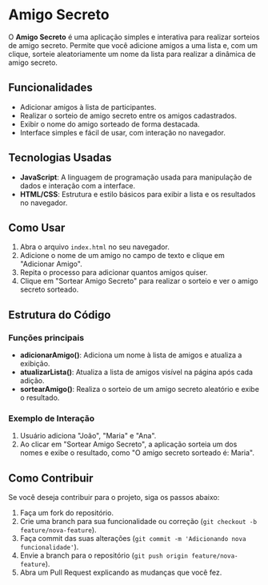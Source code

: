 # Amigo Secreto

O **Amigo Secreto** é uma aplicação simples e interativa para realizar sorteios de amigo secreto. Permite que você adicione amigos a uma lista e, com um clique, sorteie aleatoriamente um nome da lista para realizar a dinâmica de amigo secreto.

## Funcionalidades

- Adicionar amigos à lista de participantes.
- Realizar o sorteio de amigo secreto entre os amigos cadastrados.
- Exibir o nome do amigo sorteado de forma destacada.
- Interface simples e fácil de usar, com interação no navegador.

## Tecnologias Usadas

- **JavaScript**: A linguagem de programação usada para manipulação de dados e interação com a interface.
- **HTML/CSS**: Estrutura e estilo básicos para exibir a lista e os resultados no navegador.

## Como Usar

1. Abra o arquivo `index.html` no seu navegador.
2. Adicione o nome de um amigo no campo de texto e clique em "Adicionar Amigo".
3. Repita o processo para adicionar quantos amigos quiser.
4. Clique em "Sortear Amigo Secreto" para realizar o sorteio e ver o amigo secreto sorteado.

## Estrutura do Código

### Funções principais

- **adicionarAmigo()**: Adiciona um nome à lista de amigos e atualiza a exibição.
- **atualizarLista()**: Atualiza a lista de amigos visível na página após cada adição.
- **sortearAmigo()**: Realiza o sorteio de um amigo secreto aleatório e exibe o resultado.

### Exemplo de Interação

1. Usuário adiciona "João", "Maria" e "Ana".
2. Ao clicar em "Sortear Amigo Secreto", a aplicação sorteia um dos nomes e exibe o resultado, como "O amigo secreto sorteado é: Maria".

## Como Contribuir

Se você deseja contribuir para o projeto, siga os passos abaixo:

1. Faça um fork do repositório.
2. Crie uma branch para sua funcionalidade ou correção (`git checkout -b feature/nova-feature`).
3. Faça commit das suas alterações (`git commit -m 'Adicionando nova funcionalidade'`).
4. Envie a branch para o repositório (`git push origin feature/nova-feature`).
5. Abra um Pull Request explicando as mudanças que você fez.
